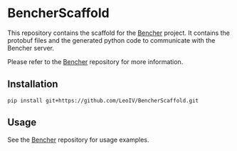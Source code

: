 # BencherScaffold

This repository contains the scaffold for the [Bencher](https://github.com/LeoIV/Bencher) project.
It contains the protobuf files and the generated python code to communicate with the Bencher server.

Please refer to the [Bencher](https://github.com/LeoIV/Bencher) repository for more information.

## Installation

```shell
pip install git+https://github.com/LeoIV/BencherScaffold.git
```

## Usage

See the [Bencher](https://github.com/LeoIV/Bencher) repository for usage examples.